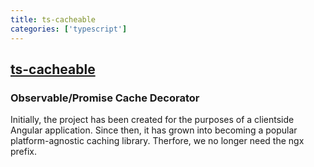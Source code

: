 ```yaml
---
title: ts-cacheable
categories: ['typescript']
---
```

## [ts-cacheable](https://github.com/angelnikolov/ts-cacheable)

### Observable/Promise Cache Decorator

Initially, the project has been created for the purposes of a clientside Angular application. Since then, it has grown into becoming a popular platform-agnostic caching library. Therfore, we no longer need the ngx prefix.

